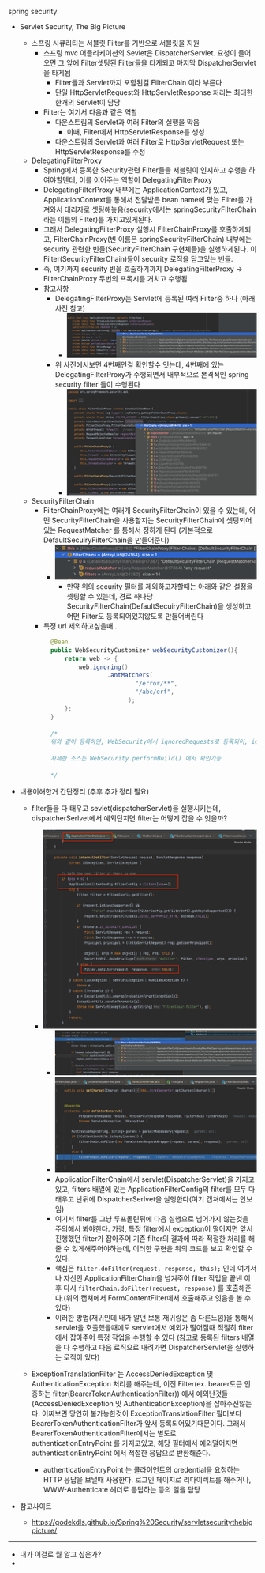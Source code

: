 spring security
- Servlet Security, The Big Picture
  - 스프링 시큐리티는 서블릿 Filter를 기반으로 서블릿을 지원
    - 스프링 mvc 어플리케이션의 Sevlet은 DispatcherServlet. 요청이 들어오면 그 앞에 Filter셋팅된 Filter들을 타게되고 마지막 DispatcherServlet을 타게됨
      - Filter들과 Servlet까지 포함된걸 FilterChain 이라 부른다
      - 단일 HttpServletRequest와 HttpServletResponse 처리는 최대한 한개의 Servlet이 담당
    - Filter는 여기서 다음과 같은 역할
      - 다운스트림의 Servlet과 여러 Filter의 실행을 막음
        - 이때, Filter에서 HttpServletResponse를 생성
      - 다운스트림의 Servlet과 여러 Filter로 HttpServletRequest 또는 HttpServletResponse를 수정
  - DelegatingFilterProxy
    - Spring에서 등록한 Security관련 Filter들을 서블릿이 인지하고 수행을 하여야할텐데, 이를 이어주는 역할이 DelegatingFilterProxy
    - DelegatingFilterProxy 내부에는 ApplicationContext가 있고, ApplicationContext를 통해서 전달받은 bean name에 맞는 Filter를 가져와서 대리자로 셋팅해놓음(security에서는 springSecurityFilterChain 라는 이름의 Filter)를 가지고있게된다.
    - 그래서 DelegatingFilterProxy 실행시 FilterChainProxy를 호출하게되고, FilterChainProxy(빈 이름은 springSecurityFilterChain) 내부에는 security 관련한 빈들(SecurityFilterChain 구현체들)을 실행하게된다. 이 Filter(SecurityFilterChain)들이 security 로직을 담고있는 빈들.
    - 즉, 여기까지 security 빈을 호출하기까지 DelegatingFilterProxy -> FilterChainProxy 두번의 프록시를 거치고 수행됨
    <!-- - 그렇기에, DelegatingFilterProxy 내부에는 ApplicationContext가 있고, ApplicationContext를 통해서 Spring에 빈으로 등록되어진 FilterChainProxy(대리자역할, 빈 이름은 springSecurityFilterChain)를 가져와 수행한다
      - 여기 FilterChainProxy에 많은 필터들이 등록되어있음 -->
    - 참고사항
      - DelegatingFilterProxy는 Servlet에 등록된 여러 Filter중 하나 (아래 사진 참고)
        - ![Servlet에 등록된 Filter](2023-07-28-14-28-59.png) 
      - 위 사진에서보면 4번째인걸 확인할수 잇는데, 4번째에 있는 DelegatingFilterProxy가 수행되면서 내부적으로 본격적인 spring security filter 들이 수행된다
        - ![spring security로 인해 등록된 Filter](2023-07-28-14-34-02.png)
  - SecurityFilterChain
    - FilterChainProxy에는 여러개 SecurityFilterChain이 있을 수 있는데, 어떤 SecurityFilterChain을 사용할지는 SecurityFilterChain에 셋팅되어있는 RequestMatcher 를 통해서 정하게 된다 (기본적으로 DefaultSecuiryFilterChain을 만들어준다)
      - ![](2023-07-28-15-51-28.png)
        - 만약 위의 security 필터를 제외하고자할때는 아래와 같은 설정을 셋팅할 수 있는데, 경로 하나당 SecurityFilterChain(DefaultSecuiryFilterChain)을 생성하고 어떤 Filter도 등록되어있지않도록 만들어버린다
    - 특정 url 제외하고싶을때..
      ```java
        @Bean
        public WebSecurityCustomizer webSecurityCustomizer(){
            return web -> {
                web.ignoring()
                        .antMatchers(
                                "/error/**",
                                "/abc/erf",
                              );
            };
        }

        /* 
        위와 같이 등록하면, WebSecurity에서 ignoredRequests로 등록되어, ignoredRequests에 셋팅된 경로들을 기반으로 만들어진 RequestMatcher를 가진 DefaultSecuiryFilterChain를 만든다. 그리고 DefaultSecuiryFilterChain 에는 아무런 filter도 등록되어있지않게된다. 그리고 WebSecurity에서 FilterChainProxy에 들어갈 securityFilterChains들을 만드는데, ignoreRequests가 등록된 DefaultSecurityFilterChain을 list에 먼저넣음으로써, 제외할 url 요청이 들어오면 security filter는 더이상 타지않고 넘어가게되는 구조로 되어있다

        자세한 소스는 WebSecurity.performBuild() 에서 확인가능
        
        */

      ```

- 내용이해한거 간단정리 (추후 추가 정리 필요)
  - filter들을 다 태우고 sevlet(dispatcherServlet)을 실행시키는데, dispatcherSerlvet에서 예외던지면 filter는 어떻게 잡을 수 잇을까?
    - ![](2024-02-23-17-20-04.png)
      - ![filters에 등록되어있는것들](2024-02-23-17-23-09.png)
      - ![filterChain.doFilter(request, response)](2024-02-23-17-24-25.png)
      - ApplicationFilterChain에서 servlet(DispatcherServlet)을 가지고있고, filters 배열에 있는 ApplicationFilterConfig의 filter를 모두 다 태우고 난뒤에 DispatcherSerlvet을 실행한다(여기 캡쳐에서는 안보임)
      - 여기서 filter를 그냥 루프돌린뒤에 다음 실행으로 넘어가지 않는것을 주의해서 봐야한다. 가령, 특정 filter에서 exception이 떨어지면 앞서 진행했던 filter가 잡아주어 기존 filter의 결과에 따라 적절한 처리를 해줄 수 있게해주어야하는데, 이러한 구현을 위의 코드를 보고 확인할 수 있다. 
      - 핵심은 `filter.doFilter(request, response, this);` 인데 여기서 나 자신인 ApplicationFilterChain을 넘겨주어 filter 작업을 끝낸 이후 다시 `filterChain.doFilter(request, response)` 를 호출해준다.(위의 캡쳐에서 FormContentFilter에서 호출해주고 잇음을 볼 수 있다) 
      - 이러한 방법(재귀인데 내가 알던 보통 재귀랑은 좀 다른느낌)을 통해서 servlet을 호출했을때에도 servlet에서 예외가 떨어질때 적절히 filter에서 잡아주어 특정 작업을 수행할 수 있다 (참고로 등록된 filters 배열을 다 수행하고 다음 로직으로 내려가면 DispatcherServlet을 실행하는 로직이 있다)
    
  - ExceptionTranslationFilter 는 AccessDeniedException 및 AuthenticationException 처리를 해주는데, 이전 Filter(ex. bearer토큰 인증하는 filter(BearerTokenAuthenticationFilter)) 에서 예외난것들(AccessDeniedException 및 AuthenticationException)을 잡아주진않는다. 어찌보면 당연히 불가능한것이 ExceptionTranslationFilter 필터보다 BearerTokenAuthenticationFilter가 앞서 등록되어있기때문이다. 그래서 BearerTokenAuthenticationFilter에서는 별도로 authenticationEntryPoint 를 가지고있고, 해당 필터에서 예외떨어지면 authenticationEntryPoint 에서 적절한 응답으로 반환해준다. 
    - authenticationEntryPoint 는 클라이언트의 credential을 요청하는 HTTP 응답을 보낼때 사용한다. 로그인 페이지로 리다이렉트를 해주거나, WWW-Authenticate 헤더로 응답하는 등의 일을 담당
- 참고사이트
  - https://godekdls.github.io/Spring%20Security/servletsecuritythebigpicture/




---
- 내가 이걸로 뭘 알고 싶은가?
- 